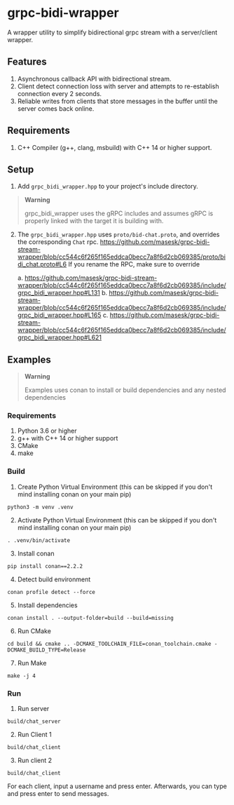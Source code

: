 # grpc-bidi-wrapper
A wrapper utility to simplify bidirectional grpc stream with a server/client wrapper.

## Features
1. Asynchronous callback API with bidirectional stream.
2. Client detect connection loss with server and attempts to re-establish connection every 2 seconds.
3. Reliable writes from clients that store messages in the buffer until the server comes back online.

## Requirements
1. C++ Compiler (g++, clang, msbuild) with C++ 14 or higher support. 

## Setup
1. Add `grpc_bidi_wrapper.hpp` to your project's include directory.
> **Warning**
>
> grpc_bidi_wrapper uses the gRPC includes and assumes gRPC is properly linked with the target it is building with.

2. The `grpc_bidi_wrapper.hpp` uses `proto/bid-chat.proto`, and overrides the corresponding `Chat` rpc.
https://github.com/masesk/grpc-bidi-stream-wrapper/blob/cc544c6f265f165eddca0becc7a8f6d2cb069385/proto/bidi_chat.proto#L6
If you rename the RPC, make sure to override

   a. https://github.com/masesk/grpc-bidi-stream-wrapper/blob/cc544c6f265f165eddca0becc7a8f6d2cb069385/include/grpc_bidi_wrapper.hpp#L131
   b. https://github.com/masesk/grpc-bidi-stream-wrapper/blob/cc544c6f265f165eddca0becc7a8f6d2cb069385/include/grpc_bidi_wrapper.hpp#L165
   c. https://github.com/masesk/grpc-bidi-stream-wrapper/blob/cc544c6f265f165eddca0becc7a8f6d2cb069385/include/grpc_bidi_wrapper.hpp#L621

## Examples

> **Warning**
>
> Examples uses conan to install or build dependencies and any nested dependencies

### Requirements
1. Python 3.6 or higher
2. g++ with C++ 14 or higher support
3. CMake
4. make

### Build
1. Create Python Virtual Environment (this can be skipped if you don't mind installing conan on your main pip)
```
python3 -m venv .venv
```

2. Activate Python Virtual Environment (this can be skipped if you don't mind installing conan on your main pip)
```
. .venv/bin/activate
```

3. Install conan
```
pip install conan==2.2.2
```

4. Detect build environment
```
conan profile detect --force
```

5. Install dependencies
```
conan install . --output-folder=build --build=missing
```

6. Run CMake
```
cd build && cmake .. -DCMAKE_TOOLCHAIN_FILE=conan_toolchain.cmake -DCMAKE_BUILD_TYPE=Release
```

7. Run Make
```
make -j 4
```

### Run

1. Run server
```
build/chat_server
```

2. Run Client 1
```
build/chat_client
```

3. Run client 2
```
build/chat_client
```

For each client, input a username and press enter.
Afterwards, you can type and press enter to send messages.
